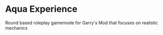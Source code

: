 # Aqua Experience
Round based roleplay gamemode for Garry's Mod that focuses on realistic mechanics
 
